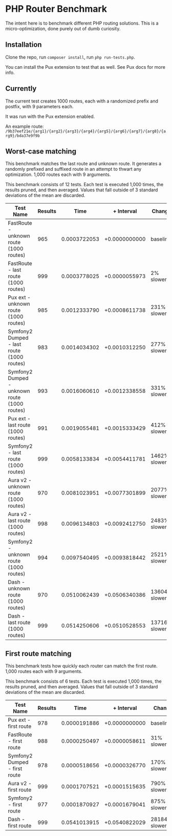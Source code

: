 PHP Router Benchmark
====================

The intent here is to benchmark different PHP routing solutions. This is a micro-optimization, done purely out of 
dumb curiosity.


Installation
------------

Clone the repo, run `composer install`, run `php run-tests.php`.

You can install the Pux extension to test that as well. See Pux docs for more info.


Currently
---------

The current test creates 1000 routes, each with a randomized prefix and postfix, with 9 parameters each.

It was run with the Pux extension enabled.

An example route: `/9b37eef21e/{arg1}/{arg2}/{arg3}/{arg4}/{arg5}/{arg6}/{arg7}/{arg8}/{arg9}/bda37e9f9b`

## Worst-case matching
This benchmark matches the last route and unknown route. It generates a randomly prefixed and suffixed route in an attempt to thwart any optimization. 1,000 routes each with 9 arguments.

This benchmark consists of 12 tests. Each test is executed 1,000 times, the results pruned, and then averaged. Values that fall outside of 3 standard deviations of the mean are discarded.


Test Name | Results | Time | + Interval | Change
--------- | ------- | ---- | ---------- | ------
FastRoute - unknown route (1000 routes) | 965 | 0.0003722053 | +0.0000000000 | baseline
FastRoute - last route (1000 routes) | 999 | 0.0003778025 | +0.0000055973 | 2% slower
Pux ext - unknown route (1000 routes) | 985 | 0.0012333790 | +0.0008611738 | 231% slower
Symfony2 Dumped - last route (1000 routes) | 983 | 0.0014034302 | +0.0010312250 | 277% slower
Symfony2 Dumped - unknown route (1000 routes) | 993 | 0.0016060610 | +0.0012338558 | 331% slower
Pux ext - last route (1000 routes) | 991 | 0.0019055481 | +0.0015333429 | 412% slower
Symfony2 - last route (1000 routes) | 999 | 0.0058133834 | +0.0054411781 | 1462% slower
Aura v2 - unknown route (1000 routes) | 970 | 0.0081023951 | +0.0077301899 | 2077% slower
Aura v2 - last route (1000 routes) | 998 | 0.0096134803 | +0.0092412750 | 2483% slower
Symfony2 - unknown route (1000 routes) | 994 | 0.0097540495 | +0.0093818442 | 2521% slower
Dash - unknown route (1000 routes) | 970 | 0.0510062439 | +0.0506340386 | 13604% slower
Dash - last route (1000 routes) | 999 | 0.0514250606 | +0.0510528553 | 13716% slower


## First route matching
This benchmark tests how quickly each router can match the first route. 1,000 routes each with 9 arguments.

This benchmark consists of 6 tests. Each test is executed 1,000 times, the results pruned, and then averaged. Values that fall outside of 3 standard deviations of the mean are discarded.


Test Name | Results | Time | + Interval | Change
--------- | ------- | ---- | ---------- | ------
Pux ext - first route | 978 | 0.0000191886 | +0.0000000000 | baseline
FastRoute - first route | 988 | 0.0000250497 | +0.0000058611 | 31% slower
Symfony2 Dumped - first route | 978 | 0.0000518656 | +0.0000326770 | 170% slower
Aura v2 - first route | 999 | 0.0001707521 | +0.0001515635 | 790% slower
Symfony2 - first route | 977 | 0.0001870927 | +0.0001679041 | 875% slower
Dash - first route | 999 | 0.0541013915 | +0.0540822029 | 281846% slower